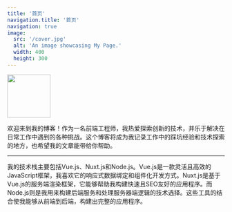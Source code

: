 ```yaml
---
title: '首页'
navigation.title: '首页'
navigation: true
image:
  src: '/cover.jpg'
  alt: 'An image showcasing My Page.'
  width: 400
  height: 300
---
```


<img src='/a.jpeg' width="100" height="100" />


欢迎来到我的博客！作为一名前端工程师，我热爱探索创新的技术，并乐于解决在日常工作中遇到的各种挑战。这个博客将成为我记录工作中的踩坑经验和技术探索的地方，也希望我的文章能带给你帮助。

-----

我的技术栈主要包括Vue.js、Nuxt.js和Node.js。Vue.js是一款灵活且高效的JavaScript框架，我喜欢它的响应式数据绑定和组件化开发方式。Nuxt.js是基于Vue.js的服务端渲染框架，它能够帮助我构建快速且SEO友好的应用程序。而Node.js则是我用来构建后端服务和处理服务器端逻辑的技术选择。这些工具的结合使我能够从前端到后端，构建出完整的应用程序。
